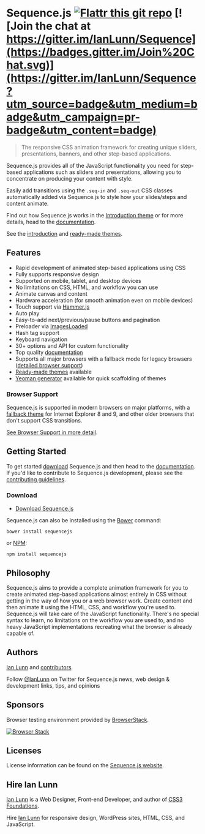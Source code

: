 Sequence.js [![Flattr this git repo](http://api.flattr.com/button/flattr-badge-large.png)](https://flattr.com/submit/auto?user_id=IanLunn&url=https://github.com/IanLunn/Sequence&title=Sequence&language=english&tags=github&category=software) [![Join the chat at https://gitter.im/IanLunn/Sequence](https://badges.gitter.im/Join%20Chat.svg)](https://gitter.im/IanLunn/Sequence?utm_source=badge&utm_medium=badge&utm_campaign=pr-badge&utm_content=badge)
=====================

> The responsive CSS animation framework for creating unique sliders, presentations, banners, and other step-based applications.

Sequence.js provides all of the JavaScript functionality you need for step-based applications such as sliders and presentations, allowing you to concentrate on producing your content with style.

Easily add transitions using the `.seq-in` and `.seq-out` CSS classes automatically added via Sequence.js to style how your slides/steps and content animate.

Find out how Sequence.js works in the [Introduction theme](http://ianlunn.github.io/Sequence/) or for more details, head to the [documentation](http://sequencejs.com/documentation/).

See the [introduction](http://ianlunn.github.io/Sequence/) and [ready-made themes](http://www.sequencejs.com/themes/).

## Features

- Rapid development of animated step-based applications using CSS
- Fully supports responsive design
- Supported on mobile, tablet, and desktop devices
- No limitations on CSS, HTML, and workflow you can use
- Animate canvas and content
- Hardware acceleration (for smooth animation even on mobile devices)
- Touch support via [Hammer.js](http://eightmedia.github.io/hammer.js/)
- Auto play
- Easy-to-add next/previous/pause buttons and pagination
- Preloader via [ImagesLoaded](http://imagesloaded.desandro.com/)
- Hash tag support
- Keyboard navigation
- 30+ options and API for custom functionality
- Top quality [documentation](http://sequencejs.com/documentation/)
- Supports all major browsers with a fallback mode for legacy browsers ([detailed browser support](http://sequencejs.com/developers/browser-support/))
- [Ready-made themes](http://sequencejs.com/themes/) available
- [Yeoman generator](https://github.com/IanLunn/generator-sequence) available for quick scaffolding of themes

### Browser Support

Sequence.js is supported in modern browsers on major platforms, with a [fallback theme](http://www.sequencejs.com/documentation/#browser-support-and-fallback-mode) for Internet Explorer 8 and 9, and other older browsers that don't support CSS transitions.

[See Browser Support in more detail](http://www.sequencejs.com/developers/browser-support/).

## Getting Started

To get started [download](http://sequencejs.com/download/) Sequence.js and then head to the [documentation](http://www.sequencejs.com/documentation/). If you'd like to contribute to Sequence.js development, please see the [contributing guidelines](https://github.com/IanLunn/Sequence/blob/master/CONTRIBUTING.md).

### Download

- [Download Sequence.js](http://sequencejs.com/download/)

Sequence.js can also be installed using the [Bower](http://bower.io/) command:

```
bower install sequencejs
```

or [NPM](https://www.npmjs.org/):

```
npm install sequencejs
```

## Philosophy

Sequence.js aims to provide a complete animation framework for you to create animated step-based applications almost entirely in CSS without getting in the way of how you or a web browser work. Create content and then animate it using the HTML, CSS, and workflow you're used to. Sequence.js will take care of the JavaScript functionality. There's no special syntax to learn, no limitations on the workflow you are used to, and no heavy JavaScript implementations recreating what the browser is already capable of.

## Authors

[Ian Lunn](http://ianlunn.co.uk/) and [contributors](https://github.com/IanLunn/Sequence/graphs/contributors).

Follow [@IanLunn](https://twitter.com/IanLunn/) on Twitter for Sequence.js news, web design &amp; development links, tips, and opinions

## Sponsors

Browser testing environment provided by <a href="http://browserstack.com/">BrowserStack</a>.

[![Browser Stack](http://www.sequencejs.com/wp-content/themes/sequence/images/browserstack-light.png)](http://browserstack.com/)

## Licenses

License information can be found on the [Sequence.js website](http://www.sequencejs.com/licenses/).

## Hire Ian Lunn

[Ian Lunn](http://ianlunn.co.uk) is a Web Designer, Front-end Developer, and author of [CSS3 Foundations](http://css3foundations.com/).

Hire [Ian Lunn](http://ianlunn.co.uk) for responsive design, WordPress sites, HTML, CSS, and JavaScript.

